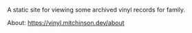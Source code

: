 A static site for viewing some archived vinyl records for family.

About: https://vinyl.mitchinson.dev/about
